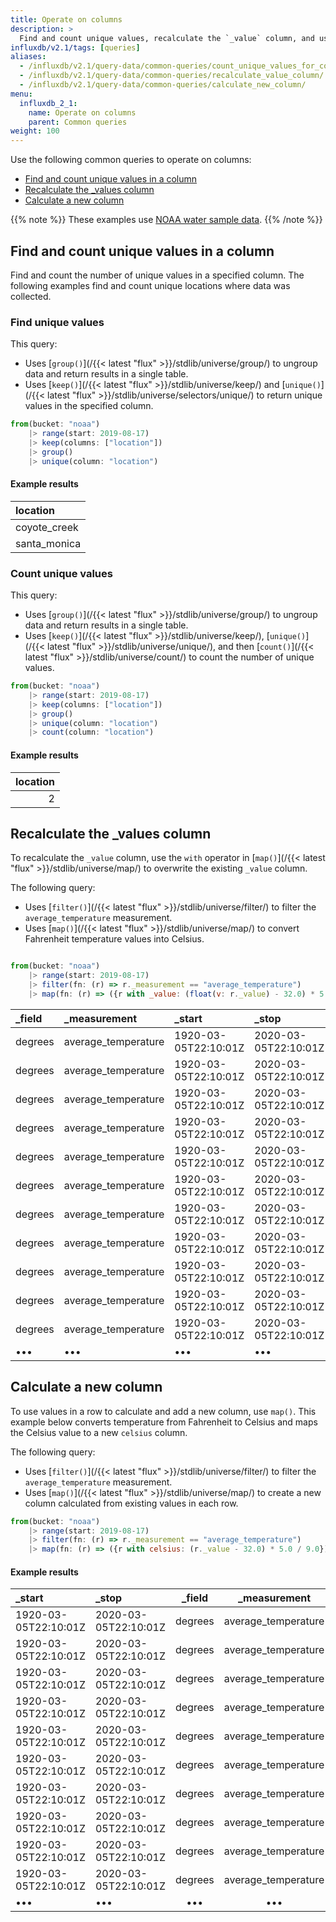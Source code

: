 ```yaml
---
title: Operate on columns
description: >
  Find and count unique values, recalculate the `_value` column, and use values to calculate a new column.
influxdb/v2.1/tags: [queries]
aliases: 
  - /influxdb/v2.1/query-data/common-queries/count_unique_values_for_column/
  - /influxdb/v2.1/query-data/common-queries/recalculate_value_column/
  - /influxdb/v2.1/query-data/common-queries/calculate_new_column/
menu:
  influxdb_2_1:
    name: Operate on columns
    parent: Common queries
weight: 100  
---
```


Use the following common queries to operate on columns:

- [Find and count unique values in a column](#find-and-count-unique-values-in-a-column)
- [Recalculate the _values column](#recalculate-the-_values-column)
- [Calculate a new column](#calculate-a-new-column)

{{% note %}}
These examples use [NOAA water sample data](/influxdb/v2.1/reference/sample-data/#noaa-water-sample-data).
{{% /note %}}

## Find and count unique values in a column

Find and count the number of unique values in a specified column.
The following examples find and count unique locations where data was collected.

### Find unique values

This query:

  - Uses [`group()`](/{{< latest "flux" >}}/stdlib/universe/group/) to ungroup data and return results in a single table.
  - Uses [`keep()`](/{{< latest "flux" >}}/stdlib/universe/keep/) and [`unique()`](/{{< latest "flux" >}}/stdlib/universe/selectors/unique/) to return unique values in the specified column.

```js
from(bucket: "noaa")
    |> range(start: 2019-08-17)
    |> keep(columns: ["location"])
    |> group()
    |> unique(column: "location")
```

#### Example results
| location     |
|:--------     |
| coyote_creek |
| santa_monica |

### Count unique values

This query:

- Uses [`group()`](/{{< latest "flux" >}}/stdlib/universe/group/) to ungroup data and return results in a single table.
- Uses [`keep()`](/{{< latest "flux" >}}/stdlib/universe/keep/), [`unique()`](/{{< latest "flux" >}}/stdlib/universe/unique/), and then [`count()`](/{{< latest "flux" >}}/stdlib/universe/count/) to count the number of unique values.

```js
from(bucket: "noaa")
    |> range(start: 2019-08-17)
    |> keep(columns: ["location"])
    |> group()
    |> unique(column: "location")
    |> count(column: "location")
```

#### Example results

| location  |
| ---------:|
| 2         |


## Recalculate the _values column

To recalculate the `_value` column, use the `with` operator in [`map()`](/{{< latest "flux" >}}/stdlib/universe/map/) to overwrite the existing `_value` column.

The following query:

  - Uses [`filter()`](/{{< latest "flux" >}}/stdlib/universe/filter/) to filter the `average_temperature` measurement.
  - Uses [`map()`](/{{< latest "flux" >}}/stdlib/universe/map/) to convert Fahrenheit temperature values into Celsius.

```js

from(bucket: "noaa")
    |> range(start: 2019-08-17)
    |> filter(fn: (r) => r._measurement == "average_temperature")
    |> map(fn: (r) => ({r with _value: (float(v: r._value) - 32.0) * 5.0 / 9.0} ))
```

| _field  | _measurement        | _start               | _stop                | _time                | location     | _value             |
|:------  |:------------        |:------               |:-----                |:-----                |:--------     | ------:            |
| degrees | average_temperature | 1920-03-05T22:10:01Z | 2020-03-05T22:10:01Z | 2019-08-17T00:00:00Z | coyote_creek | 27.77777777777778  |
| degrees | average_temperature | 1920-03-05T22:10:01Z | 2020-03-05T22:10:01Z | 2019-08-17T00:06:00Z | coyote_creek | 22.77777777777778  |
| degrees | average_temperature | 1920-03-05T22:10:01Z | 2020-03-05T22:10:01Z | 2019-08-17T00:12:00Z | coyote_creek | 30                 |
| degrees | average_temperature | 1920-03-05T22:10:01Z | 2020-03-05T22:10:01Z | 2019-08-17T00:18:00Z | coyote_creek | 31.666666666666668 |
| degrees | average_temperature | 1920-03-05T22:10:01Z | 2020-03-05T22:10:01Z | 2019-08-17T00:24:00Z | coyote_creek | 25                 |
| degrees | average_temperature | 1920-03-05T22:10:01Z | 2020-03-05T22:10:01Z | 2019-08-17T00:30:00Z | coyote_creek | 21.11111111111111  |
| degrees | average_temperature | 1920-03-05T22:10:01Z | 2020-03-05T22:10:01Z | 2019-08-17T00:36:00Z | coyote_creek | 28.88888888888889  |
| degrees | average_temperature | 1920-03-05T22:10:01Z | 2020-03-05T22:10:01Z | 2019-08-17T00:42:00Z | coyote_creek | 24.444444444444443 |
| degrees | average_temperature | 1920-03-05T22:10:01Z | 2020-03-05T22:10:01Z | 2019-08-17T00:48:00Z | coyote_creek | 29.444444444444443 |
| degrees | average_temperature | 1920-03-05T22:10:01Z | 2020-03-05T22:10:01Z | 2019-08-17T00:54:00Z | coyote_creek | 26.666666666666668 |
| degrees | average_temperature | 1920-03-05T22:10:01Z | 2020-03-05T22:10:01Z | 2019-08-17T01:00:00Z | coyote_creek | 21.11111111111111  |
| •••     | •••                 | •••                  | •••                  | •••                  | •••          | •••                |

## Calculate a new column

To use values in a row to calculate and add a new column, use `map()`.
This example below converts temperature from Fahrenheit to Celsius and maps the Celsius value to a new `celsius` column.

The following query:

  - Uses [`filter()`](/{{< latest "flux" >}}/stdlib/universe/filter/) to filter the `average_temperature` measurement.
  - Uses [`map()`](/{{< latest "flux" >}}/stdlib/universe/map/) to create a new column calculated from existing values in each row.

```js
from(bucket: "noaa")
    |> range(start: 2019-08-17)
    |> filter(fn: (r) => r._measurement == "average_temperature")
    |> map(fn: (r) => ({r with celsius: (r._value - 32.0) * 5.0 / 9.0}))
```

#### Example results

| _start               | _stop                | _field  | _measurement        | location     | _time                | _value | celsius |
|:------               |:-----                |:------: |:------------:       |:--------:    |:-----                | ------:| -------:|
| 1920-03-05T22:10:01Z | 2020-03-05T22:10:01Z | degrees | average_temperature | coyote_creek | 2019-08-17T00:00:00Z | 82     | 27.78   |
| 1920-03-05T22:10:01Z | 2020-03-05T22:10:01Z | degrees | average_temperature | coyote_creek | 2019-08-17T00:06:00Z | 73     | 22.78   |
| 1920-03-05T22:10:01Z | 2020-03-05T22:10:01Z | degrees | average_temperature | coyote_creek | 2019-08-17T00:12:00Z | 86     | 30.00   |
| 1920-03-05T22:10:01Z | 2020-03-05T22:10:01Z | degrees | average_temperature | coyote_creek | 2019-08-17T00:18:00Z | 89     | 31.67   |
| 1920-03-05T22:10:01Z | 2020-03-05T22:10:01Z | degrees | average_temperature | coyote_creek | 2019-08-17T00:24:00Z | 77     | 25.00   |
| 1920-03-05T22:10:01Z | 2020-03-05T22:10:01Z | degrees | average_temperature | coyote_creek | 2019-08-17T00:30:00Z | 70     | 21.11   |
| 1920-03-05T22:10:01Z | 2020-03-05T22:10:01Z | degrees | average_temperature | coyote_creek | 2019-08-17T00:36:00Z | 84     | 28.89   |
| 1920-03-05T22:10:01Z | 2020-03-05T22:10:01Z | degrees | average_temperature | coyote_creek | 2019-08-17T00:42:00Z | 76     | 24.44   |
| 1920-03-05T22:10:01Z | 2020-03-05T22:10:01Z | degrees | average_temperature | coyote_creek | 2019-08-17T00:48:00Z | 85     | 29.44   |
| 1920-03-05T22:10:01Z | 2020-03-05T22:10:01Z | degrees | average_temperature | coyote_creek | 2019-08-17T00:54:00Z | 80     | 26.67   |
| •••                  | •••                  | •••     | •••                 | •••          | •••                  | •••    | •••     |
